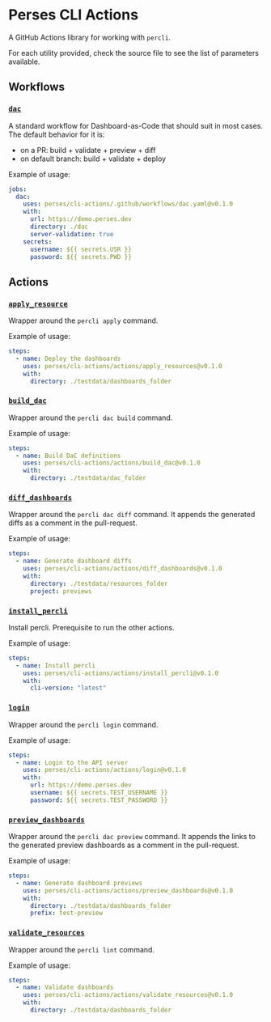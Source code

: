 # Perses CLI Actions

A GitHub Actions library for working with `percli`.

For each utility provided, check the source file to see the list of parameters available.

## Workflows

### [`dac`](.github/workflows/dac.yaml)

A standard workflow for Dashboard-as-Code that should suit in most cases. The default behavior for it is:
- on a PR: build + validate + preview + diff
- on default branch: build + validate + deploy

Example of usage:
```yaml
jobs:
  dac:
    uses: perses/cli-actions/.github/workflows/dac.yaml@v0.1.0
    with:
      url: https://demo.perses.dev
      directory: ./dac
      server-validation: true
    secrets:
      username: ${{ secrets.USR }}
      password: ${{ secrets.PWD }}
```

## Actions

### [`apply_resource`](./actions/apply_resources/action.yaml)

Wrapper around the `percli apply` command.

Example of usage:
```yaml
steps:
  - name: Deploy the dashboards
    uses: perses/cli-actions/actions/apply_resources@v0.1.0
    with:
      directory: ./testdata/dashboards_folder
```

### [`build_dac`](./actions/build_dac/action.yaml)

Wrapper around the `percli dac build` command.

Example of usage:
```yaml
steps:
  - name: Build DaC definitions
    uses: perses/cli-actions/actions/build_dac@v0.1.0
    with:
      directory: ./testdata/dac_folder
```

### [`diff_dashboards`](./actions/diff_dashboards/action.yaml)

Wrapper around the `percli dac diff` command. It appends the generated diffs as a comment in the pull-request.

Example of usage:
```yaml
steps:
  - name: Generate dashboard diffs
    uses: perses/cli-actions/actions/diff_dashboards@v0.1.0
    with:
      directory: ./testdata/resources_folder
      project: previews
```

### [`install_percli`](./actions/install_percli/action.yaml)

Install percli. Prerequisite to run the other actions.

Example of usage:
```yaml
steps:
  - name: Install percli
    uses: perses/cli-actions/actions/install_percli@v0.1.0
    with:
      cli-version: "latest"
```

### [`login`](./actions/login/action.yaml)

Wrapper around the `percli login` command.

Example of usage:
```yaml
steps:
  - name: Login to the API server
    uses: perses/cli-actions/actions/login@v0.1.0
    with:
      url: https://demo.perses.dev
      username: ${{ secrets.TEST_USERNAME }}
      password: ${{ secrets.TEST_PASSWORD }}
```

### [`preview_dashboards`](./actions/preview_dashboards/action.yaml)

Wrapper around the `percli dac preview` command. It appends the links to the generated preview dashboards as a comment in the pull-request.

Example of usage:
```yaml
steps:
  - name: Generate dashboard previews
    uses: perses/cli-actions/actions/preview_dashboards@v0.1.0
    with:
      directory: ./testdata/dashboards_folder
      prefix: test-preview
```

### [`validate_resources`](./actions/validate_resources/action.yaml)

Wrapper around the `percli lint` command.

Example of usage:
```yaml
steps:
  - name: Validate dashboards
    uses: perses/cli-actions/actions/validate_resources@v0.1.0
    with:
      directory: ./testdata/dashboards_folder
```
